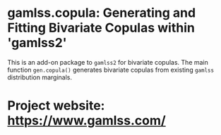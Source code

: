 # gamlss.copula: Generating and Fitting Bivariate Copulas within 'gamlss2'

This is an add-on package to `gamlss2` for bivariate copulas.
The main function `gen.copula()` generates bivariate copulas from existing `gamlss` distribution marginals.

# **Project website:** <https://www.gamlss.com/>
